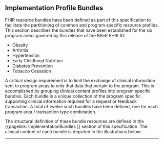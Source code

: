 ## Implementation Profile Bundles

FHIR resource bundles have been defined as part of this specification to facilitate the partitioning of common and program specific resource profiles. This section describes the bundles that have been established for the six program areas govered by this release of the BSeR FHIR IG:

* Obesity
* Arthritis
* Hypertension
* Early Childhood Nutrition
* Diabetes Prevention
* Tobacco Cessation

A critical design requirement is to limit the exchange of clinical information sent to program areas to only that data that pertain to the program. This is accomplished by grouping clinical content profiles into program specific bundles. Each bundle is a unique collection of the program specific supporting clinical information required for a request or feedback transaction. A total of twelve such bundles have been defined, one for each program area / transaction type combination. 

The structural definition of these bundle resources are defined in the 
{{pagelink:  ImplementationBundles }}
section of this specification. The clinical content of each bundle is depicted in the illustrations below:

---
